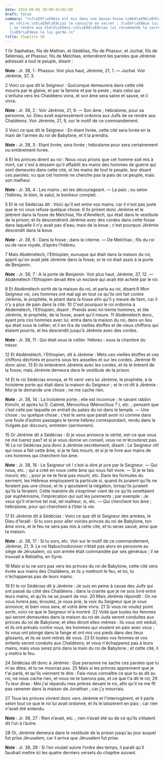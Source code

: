 ```yaml
---
date: 2024-09-06 20:00:42+02:00
draft: false
summary: "\nJ\xE9r\xE9mie est mis dans une basse-fosse.\nAbd\xE9m\xE9lech l\u2019\
  en retire.\nS\xE9d\xE9cias le consulte en secret ; J\xE9r\xE9mie lui conseille de\
  \ se rendre aux Chald\xE9ens.\nS\xE9d\xE9cias lui recommande le secret sur cet entretien.\n\
  J\xE9r\xE9mie le lui garde.\n"
title: Chapitre 38
---
```





1 Or Saphatias, fils de Mathan, et Gédélias, fils de Phassur, et Juchal, fils de Sélémias, et Phassur, fils de Melchias, entendirent les paroles que Jérémie adressait à tout le peuple, disant :

***Note*** :  Jr. 38, 1 : Phassur. Voir plus haut, Jérémie, 21, 1. ― Juchal. Voir Jérémie, 37, 3.

2 Voici ce que dit le Seigneur : Quiconque demeurera dans cette cité mourra par le glaive, et par la famine et par la peste ; mais celui qui s'enfuira vers les Chaldéens vivra, et son âme sera saine et sauve, et il vivra.

***Note*** :  Jr. 38, 2 : Voir Jérémie, 21, 9. ― Son âme ; hébraïsme, pour sa personne, lui. Dieu avait expressément ordonna aux Juifs de se rendre aux Chaldéens. Voir Jérémie, 21, 9, sur le motif de ce commandement.

3 Voici ce que dit le Seigneur : En étant livrée, cette cité sera livrée en la main de l'armée du roi de Babylone, et il la prendra.

***Note*** :  Jr. 38, 3 : Etant livrée, sera livrée ; hébraïsme pour sera certainement ou entièrement livrée.


4 Et les princes dirent au roi : Nous vous prions que cet homme soit mis à mort, car c'est à dessein qu'il affaiblit les mains des hommes de guerre qui sont demeurés dans cette cité, et les mains de tout le peuple, leur disant ces paroles; vu que cet homme ne cherche pas la paix de ce peuple, mais son malheur.

***Note*** :  Jr. 38, 4 : Les mains ; en les décourageant. ― La paix ; ou selon l’hébreu, le bien, le salut, le bonheur complet.

5 Et le roi Sédécias dit : Voici qu'il est entre vos mains; car il n'est pas juste que le roi vous refuse quelque chose. 6 Ils prirent donc Jérémie et le jetèrent dans la fosse de Melchias, fils d'Amélech, qui était dans le vestibule de la prison; et ils descendirent Jérémie avec des cordes dans cette fosse dans laquelle il n'y avait pas d'eau, mais de la boue ; c'est pourquoi Jérémie descendit dans la boue.

***Note*** :  Jr. 38, 6 : Dans la fosse ; dans la citerne. ― De Melchias ; fils du roi ou de race royale, d’après l’hébreu.


7 Mais Abdémélech, l'Ethiopien, eunuque qui était dans la maison du roi, apprit qu'on avait jeté Jérémie dans la fosse; or le roi était assis à la porte de Benjamin.

***Note*** :  Jr. 38, 7 : A la porte de Benjamin. Voir plus haut, Jérémie, 37, 12. ― Abdémélech l’Ethiopien devait être un esclave qui avait été acheté par le roi.

8 Et Abdémélech sortit de la maison du roi, et parla au roi, disant:9 Mon Seigneur roi, ces hommes ont mal agi en tout ce qu'ils ont fait contre Jérémie, le prophète, le jetant dans la fosse afin qu'il y meure de faim, car il n'y a plus de pain dans la cité. 10 C'est pourquoi le roi ordonna à Abdémélech, l'Ethiopien, disant : Prends avec toi trente hommes, et ôte Jérémie, le prophète, de la fosse, avant qu'il meure. 11 Abdémélech donc, ayant pris ces hommes avec lui, entra dans la maison du roi, dans un lieu qui était sous le cellier; et il en tira de vieilles étoffes et de vieux chiffons qui étaient pourris, et les descendit jusqu'à Jérémie avec des cordes.

***Note*** :  Jr. 38, 11 : Qui était sous le cellier. Hébreu : sous la chambre du trésor.

12 Et Abdémélech, l'Ethiopien, dit à Jérémie : Mets ces vieilles étoffes et ces chiffons déchirés et pourris sous tes aisselles et sur les cordes. Jérémie fit donc ainsi. 13 Et ils enlevèrent Jérémie avec les cordes, et ils le tirèrent de la fosse; mais Jérémie demeura dans le vestibule de la prison.


14 Et le roi Sédécias envoya, et fit venir vers lui Jérémie, le prophète, à la troisième porte qui était dans la maison du Seigneur ; et le roi dit à Jérémie : Moi je te demande une chose ; ne me cache rien.

***Note*** :  Jr. 38, 14 : La troisième porte ; elle est inconnue ; le savant rabbin Kimchi, et après lui D. Calmet, Menochius (Ménochius ? ), etc. , pensent que c’est celle par laquelle on entrait du palais du roi dans le temple. ― Une chose ; ou quelque chose ; c’est le sens que paraît avoir ici comme dans une foule d’autres passages le terme hébreu correspondant, rendu dans la Vulgate par discours, entretien (sermonem).

15 Or Jérémie dit à Sédécias : Si je vous annonce la vérité, est-ce que vous ne me tuerez pas? et si je vous donne un conseil, vous ne m'écouterez pas. 16 Le roi Sédécias jura donc à Jérémie secrètement, disant : Le Seigneur vit! qui nous a fait cette âme, si je te fais mourir, et si je te livre aux mains de ces hommes qui cherchent ton âme.

***Note*** :  Jr. 38, 16 : Le Seigneur vit ! c’est-à-dire je jure par le Seigneur. ― Qui nous, etc. ; qui a créé en nous cette âme qui nous fait vivre. ― Si je te fais mourir, etc. ; pour je ne te ferai pas mourir, etc. Dans les formules du serment, les Hébreux employaient la particule si, quand ils juraient qu’ils ne feraient pas une chose, et ils y ajoutaient la négation, lorsqu’ils juraient qu’ils la feraient. Cette manière de s’exprimer vient de ce qu’ils omettaient par euphémisme, l’imprécation qui suit les jurements ; par exemple : Je veux qu’il m’arrive tel mal, tel malheur, si, etc. ― Qui cherchent ton âme ; hébraïsme, pour qui cherchent à t’ôter la vie.

17 Et Jérémie dit à Sédécias : Voici ce que dit le Seigneur des armées, le Dieu d'Israël : Si tu sors pour aller voiries princes du roi de Babylone, ton âme vivra, et le feu ne sera pas mis à cette cité, et tu seras sauvé, ainsi que ta maison.

***Note*** :  Jr. 38, 17 : Si tu sors, etc. Voir sur le motif de ce commandement, Jérémie, 21, 9. Le roi Nabuchodonosor n’était pas alors en personne au siège de Jérusalem, où son armée était commandée par ses généraux ; il se trouvait à Réblatha, en Syrie.

18 Mais si tu ne sors pas vers les princes du roi de Babylone, cette cité sera livrée aux mains des Chaldéens, et ils y mettront le feu, et toi, tu n'échapperas pas de leurs mains.


19 Et le roi Sédécias dit à Jérémie : Je suis en peine à cause des Juifs qui ont passé du côté des Chaldéens ; dans la crainte que je ne sois livré entre leurs mains, et qu'ils ne se jouent de moi. 20 Mais Jérémie répondit : On ne vous livrera pas; écoutez, je vous prie, la voix du Seigneur que je vous annonce; et bien vous sera, et votre âme vivra. 21 Si vous ne voulez point sortir, voici ce que le Seigneur m'a montré :22 Voilà que toutes les femmes qui seront demeurées dans la maison du roi de Juda seront conduites aux princes du roi de Babylone; et elles diront elles-mêmes : Ils vous ont séduit, et ils ont prévalu contre vous, les hommes qui vivaient en paix avec vous ; ils vous ont plongé dans la fange et ont mis vos pieds dans des lieux glissants, et ils se sont retirés de vous. 23 Et toutes vos femmes et vos enfants seront conduits aux Chaldéens; et vous n'échapperez pas à leurs mains, mais vous serez pris dans la main du roi de Babylone ; et cette cité, il y mettra le feu.


24 Sédécias dit donc à Jérémie : Que personne ne sache ces paroles que tu m'as dites, et tu ne mourras pas. 25 Mais si les princes apprennent que je t'ai parlé, et qu'ils viennent te dire : Fais-nous connaître ce que tu as dit au roi, ne nous cache rien, et nous ne te tuerons pas, et ce que t'a dit le roi; 26 Tu leur diras : Moi j'ai répandu mes prières devant le roi, afin qu'il ne me fît pas ramener dans la maison de Jonathan ; car j'y mourrais.


27 Tous les princes vinrent donc vers Jérémie et l'interrogèrent, et il parla selon tout ce que le roi lui avait ordonné, et ils le laissèrent en paix ; car rien n'avait été entendu.

***Note*** :  Jr. 38, 27 : Rien n’avait, etc. ; rien n’avait été su de ce qu’ils s’étaient dit l’un à l’autre.


28 Or, Jérémie demeura dans le vestibule de la prison jusqu'au jour auquel fut prise Jérusalem; car il arriva que Jérusalem fut prise.

***Note*** :  Jr. 38, 28 : Si l’on voulait suivre l’ordre des temps, il paraît qu’il faudrait mettre ici les quatre derniers versets du chapitre suivant.

